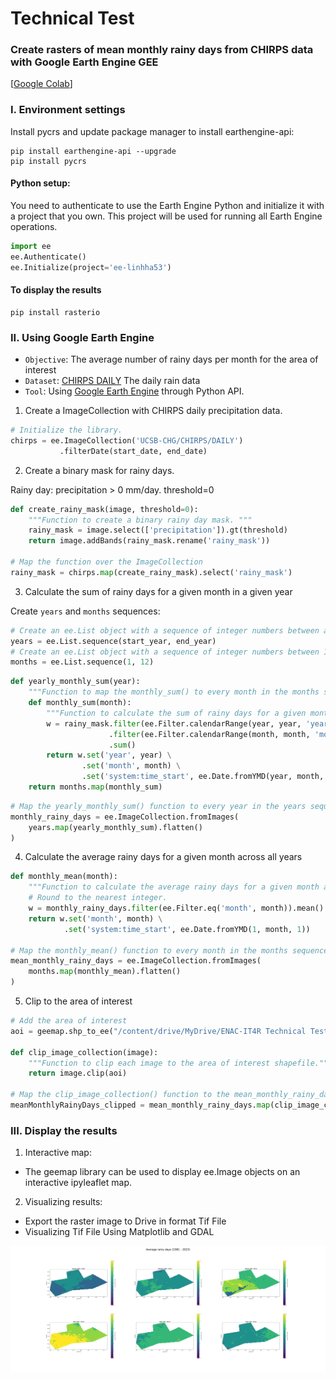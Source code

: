 
# Technical Test
### Create rasters of mean monthly rainy days from CHIRPS data with Google Earth Engine GEE

[[Google Colab](
https://colab.research.google.com/github/linh-ktran/technical-test-it4r/blob/main/Avg_rainy_days_rasters.ipynb)]

### I. Environment settings

Install pycrs and update package manager to install earthengine-api:
```
pip install earthengine-api --upgrade
pip install pycrs
```
#### Python setup:
You need to authenticate to use the Earth Engine Python and initialize it with a project that you own. This project will be used for running all Earth Engine operations.
```python
import ee
ee.Authenticate()
ee.Initialize(project='ee-linhha53')
```
#### To display the results
```
pip install rasterio
```

### II. Using Google Earth Engine

- `Objective`: The average number of rainy days per month for the area of interest
- `Dataset`:  [CHIRPS DAILY](https://www.chc.ucsb.edu/data/chirps) The daily rain data 
- `Tool`: Using [Google Earth Engine](https://developers.google.com/earth-engine)  through Python API.

1. Create a ImageCollection with CHIRPS daily precipitation data.
```python
# Initialize the library.
chirps = ee.ImageCollection('UCSB-CHG/CHIRPS/DAILY')
           .filterDate(start_date, end_date)
```

2. Create a binary mask for rainy days.

Rainy day: precipitation > 0 mm/day. threshold=0
```python
def create_rainy_mask(image, threshold=0):
    """Function to create a binary rainy day mask. """
    rainy_mask = image.select(['precipitation']).gt(threshold)
    return image.addBands(rainy_mask.rename('rainy_mask'))

# Map the function over the ImageCollection
rainy_mask = chirps.map(create_rainy_mask).select('rainy_mask')
```

3. Calculate the sum of rainy days for a given month in a given year

Create `years` and `months` sequences:
```python
# Create an ee.List object with a sequence of integer numbers between a start year and an end year
years = ee.List.sequence(start_year, end_year)
# Create an ee.List object with a sequence of integer numbers between 1 and 12 (months)
months = ee.List.sequence(1, 12)
```

```python
def yearly_monthly_sum(year):
    """Function to map the monthly_sum() to every month in the months sequences."""
    def monthly_sum(month):
        """Function to calculate the sum of rainy days for a given month in a given year."""
        w = rainy_mask.filter(ee.Filter.calendarRange(year, year, 'year')) \
                      .filter(ee.Filter.calendarRange(month, month, 'month')) \
                      .sum()
        return w.set('year', year) \
                .set('month', month) \
                .set('system:time_start', ee.Date.fromYMD(year, month, 1))
    return months.map(monthly_sum)
```
```python
# Map the yearly_monthly_sum() function to every year in the years sequence to get an ImageCollection with total rainy days in each month in each year
monthly_rainy_days = ee.ImageCollection.fromImages(
    years.map(yearly_monthly_sum).flatten()
)
```

4. Calculate the average rainy days for a given month across all years
```python
def monthly_mean(month):
    """Function to calculate the average rainy days for a given month across all years."""
    # Round to the nearest integer.
    w = monthly_rainy_days.filter(ee.Filter.eq('month', month)).mean().round()
    return w.set('month', month) \
            .set('system:time_start', ee.Date.fromYMD(1, month, 1))

# Map the monthly_mean() function to every month in the months sequence and make an ImageCollection from the obtained images
mean_monthly_rainy_days = ee.ImageCollection.fromImages(
    months.map(monthly_mean).flatten()
)
```

5. Clip to the area of interest

```python
# Add the area of interest
aoi = geemap.shp_to_ee("/content/drive/MyDrive/ENAC-IT4R Technical Test/data/aoi.shp")

def clip_image_collection(image):
    """Function to clip each image to the area of interest shapefile."""
    return image.clip(aoi)

# Map the clip_image_collection() function to the mean_monthly_rainy_days collection 
meanMonthlyRainyDays_clipped = mean_monthly_rainy_days.map(clip_image_collection)
```

### III. Display the results

1. Interactive map:
- The geemap library can be used to display ee.Image objects on an interactive ipyleaflet map.
2. Visualizing results:
- Export the raster image to Drive in format Tif File
- Visualizing Tif File Using Matplotlib and GDAL

![Rasters](rasters/Avg_rainy_days_January_to_June.png)
